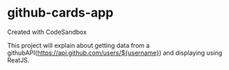 # github-cards-app
Created with CodeSandbox

This project will explain about getting data from a githubAPI(https://api.github.com/users/${username}) and displaying using ReatJS.
